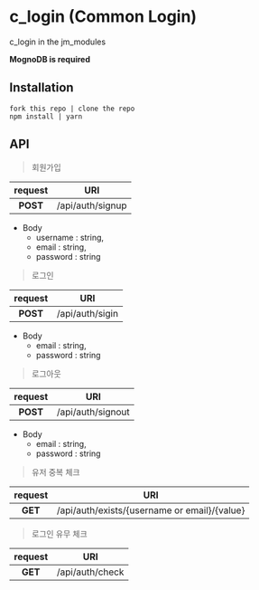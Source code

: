 # c_login (Common Login)
c_login in the jm_modules

__MognoDB is required__

## Installation

```
fork this repo | clone the repo
npm install | yarn
```

## API

>회원가입

| request   |   URI              |
|:---------:|:------------------:|
| **POST** | /api/auth/signup |


* Body
  - username : string,
  - email :  string,
  - password : string

>로그인

| request   |   URI              |
|:---------:|:------------------:|
| **POST** | /api/auth/sigin |

* Body
  - email :  string,
  - password : string

>로그아웃

| request   |   URI              |
|:---------:|:------------------:|
| **POST** | /api/auth/signout |


* Body
  - email :  string,
  - password : string

>유저 중복 체크

| request   |   URI              |
|:---------:|:------------------:|
| **GET** | /api/auth/exists/{username or email}/{value}   




>로그인 유무 체크

| request   |   URI              |
|:---------:|:------------------:|
| **GET**   | /api/auth/check    |


 
